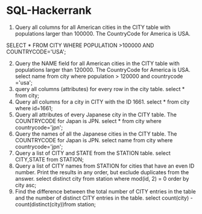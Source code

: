 # SQL-Hackerrank
1. Query all columns for all American cities in the CITY table with populations larger than 100000. The CountryCode for America is USA.

SELECT * 
FROM CITY 
WHERE POPULATION >100000 AND COUNTRYCODE='USA';

2. Query the NAME field for all American cities in the CITY table with populations larger than 120000. The CountryCode for America is USA.
 select name
from city 
where population > 120000 and countrycode ='usa';
3. query all columns (attributes) for every row in the city table.
select * 
from city;
4. Query all columns for a city in CITY with the ID 1661.
select * 
from city
where id=1661;
5. Query all attributes of every Japanese city in the CITY table. The COUNTRYCODE for Japan is JPN.
 select *
from city
where 
 countrycode='jpn';
6. Query the names of all the Japanese cities in the CITY table. The COUNTRYCODE for Japan is JPN.
select name
from city
where countrycode='jpn';
7. Query a list of CITY and STATE from the STATION table.
select CITY,STATE
from STATION;
8. Query a list of CITY names from STATION for cities that have an even ID number. Print the results in any order, but exclude duplicates from the answer.
select distinct city
from station
where mod(id, 2) = 0 order by city asc;
9. Find the difference between the total number of CITY entries in the table and the number of distinct CITY entries in the table.
select count(city) - count(distinct(city))from station;




